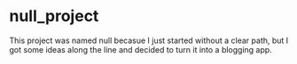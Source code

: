 # null_project
This project was named null becasue I just started without a clear path, but I got some ideas along the line and decided to turn it into a blogging app.
